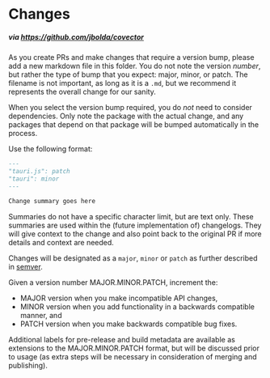 # Changes

##### via https://github.com/jbolda/covector

As you create PRs and make changes that require a version bump, please add a new markdown file in this folder. You do not note the version _number_, but rather the type of bump that you expect: major, minor, or patch. The filename is not important, as long as it is a `.md`, but we recommend it represents the overall change for our sanity.

When you select the version bump required, you do _not_ need to consider dependencies. Only note the package with the actual change, and any packages that depend on that package will be bumped automatically in the process.

Use the following format:

```md
---
"tauri.js": patch
"tauri": minor
---

Change summary goes here
```

Summaries do not have a specific character limit, but are text only. These summaries are used within the (future implementation of) changelogs. They will give context to the change and also point back to the original PR if more details and context are needed.

Changes will be designated as a `major`, `minor` or `patch` as further described in [semver](https://semver.org/).

Given a version number MAJOR.MINOR.PATCH, increment the:

- MAJOR version when you make incompatible API changes,
- MINOR version when you add functionality in a backwards compatible manner, and
- PATCH version when you make backwards compatible bug fixes.

Additional labels for pre-release and build metadata are available as extensions to the MAJOR.MINOR.PATCH format, but will be discussed prior to usage (as extra steps will be necessary in consideration of merging and publishing).
